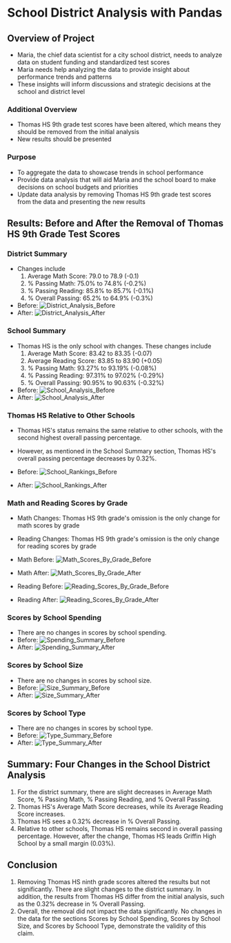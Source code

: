 # School District Analysis with Pandas 

## Overview of Project

* Maria, the chief data scientist for a city school district, needs to analyze data on student funding and standardized test scores
* Maria needs help analyzing the data to provide insight about performance trends and patterns
* These insights will inform discussions and strategic decisions at the school and district level 

### Additional Overview 

* Thomas HS 9th grade test scores have been altered, which means they should be removed from the initial analysis 
* New results should be presented

### Purpose

* To aggregate the data to showcase trends in school performance
* Provide data analysis that will aid Maria and the school board to make decisions on school budgets and priorities 
* Update data analysis by removing Thomas HS 9th grade test scores from the data and presenting the new results

## Results: Before and After the Removal of Thomas HS 9th Grade Test Scores 

### District Summary

* Changes include
    1. Average Math Score: 79.0 to 78.9 (-0.1)
    2. % Passing Math: 75.0% to 74.8% (-0.2%)
    3. % Passing Reading: 85.8% to 85.7% (-0.1%)
    4. % Overall Passing: 65.2% to 64.9% (-0.3%)
* Before: ![District_Analysis_Before](Images/District_Analysis_Before.png)
* After: ![District_Analysis_After](Images/District_Analysis_After.png)

### School Summary 

* Thomas HS is the only school with changes. These changes include 
    1. Average Math Score: 83.42 to 83.35 (-0.07)
    2. Average Reading Score: 83.85 to 83.90 (+0.05)
    3. % Passing Math: 93.27% to 93.19% (-0.08%)
    4. % Passing Reading: 97.31% to 97.02% (-0.29%)
    5. % Overall Passing: 90.95% to 90.63% (-0.32%)
* Before: ![School_Analysis_Before](Images/School_Analysis_Before.png)
* After: ![School_Analysis_After](Images/School_Analysis_After.png)

### Thomas HS Relative to Other Schools 

* Thomas HS's status remains the same relative to other schools, with the second highest overall passing percentage. 
* However, as mentioned in the School Summary section, Thomas HS's overall passing percentage decreases by 0.32%. 

* Before: ![School_Rankings_Before](Images/School_Rankings_Before.png)
* After: ![School_Rankings_After](Images/School_Rankings_After.png)

### Math and Reading Scores by Grade

* Math Changes: Thomas HS 9th grade's omission is the only change for math scores by grade
* Reading Changes: Thomas HS 9th grade's omission is the only change for reading scores by grade 

* Math Before: ![Math_Scores_By_Grade_Before](Images/Math_Scores_By_Grade_Before.png)
* Math After: ![Math_Scores_By_Grade_After](Images/Math_Scores_By_Grade_After.png)

* Reading Before: ![Reading_Scores_By_Grade_Before](Images/Reading_Scores_By_Grade_Before.png)
* Reading After: ![Reading_Scores_By_Grade_After](Images/Reading_Scores_By_Grade_After.png)

### Scores by School Spending

* There are no changes in scores by school spending.
* Before: ![Spending_Summary_Before](Images/Spending_Summary_Before.png)
* After: ![Spending_Summary_After](Images/Spending_Summary_After.png)

### Scores by School Size

* There are no changes in scores by school size.
* Before: ![Size_Summary_Before](Images/Size_Summary_Before.png)
* After: ![Size_Summary_After](Images/Size_Summary_After.png)

### Scores by School Type 

* There are no changes in scores by school type.
* Before: ![Type_Summary_Before](Images/Type_Summary_Before.png)
* After: ![Type_Summary_After](Images/Type_Summary_After.png)

## Summary: Four Changes in the School District Analysis 

1. For the district summary, there are slight decreases in Average Math Score, % Passing Math, % Passing Reading, and % Overall Passing.
2. Thomas HS's Average Math Score decreases, while its Average Reading Score increases.
3. Thomas HS sees a 0.32% decrease in % Overall Passing. 
4. Relative to other schools, Thomas HS remains second in overall passing percentage. However, after the change, Thomas HS leads Griffin High School by a small margin (0.03%). 

## Conclusion

1. Removing Thomas HS ninth grade scores altered the results but not significantly. There are slight changes to the district summary. In addition, the results from Thomas HS differ from the initial analysis, such as the 0.32% decrease in % Overall Passing. 
2. Overall, the removal did not impact the data significantly. No changes in the data for the sections Scores by School Spending, Scores by School Size, and Scores by Schoool Type, demonstrate the validity of this claim. 